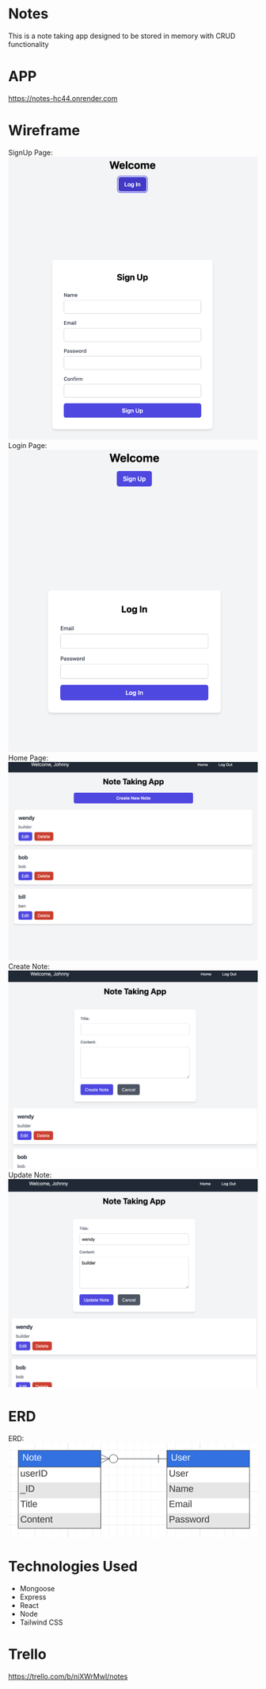 # Notes

This is a note taking app designed to be stored in memory with CRUD functionality

# APP
https://notes-hc44.onrender.com

# Wireframe

SignUp Page: ![alt text](</public/images/SignUpPage.png>)
Login Page: ![alt text](</public/images/LogInPage.png>)
Home  Page: ![alt text](</public/images/HomePage.png>)
Create Note: ![alt text](</public/images/CreateNote.png>)
Update Note: ![alt text](</public/images/UpdateNote.png>)

# ERD
ERD: ![alt text](</public/images/ERD.png>)

# Technologies Used
- Mongoose
- Express
- React
- Node
- Tailwind CSS

# Trello

https://trello.com/b/niXWrMwl/notes
